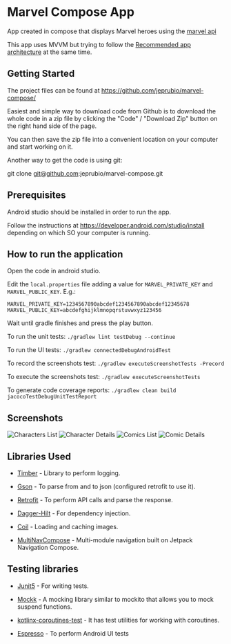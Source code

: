 # Marvel Compose App

App created in compose that displays Marvel heroes using the [marvel api](https://developer.marvel.com/docs)

This app uses MVVM but trying to follow the [Recommended app architecture](https://developer.android.com/jetpack/guide#recommended-app-arch) 
at the same time.

## Getting Started

The project files can be found at https://github.com/jeprubio/marvel-compose/
	
Easiest and simple way to download code from Github is to download the whole code in a zip file by clicking the "Code" / "Download Zip" button on the right hand side of the page.
	
You can then save the zip file into a convenient location on your computer and start working on it.
	
Another way to get the code is using git:
	
git clone git@github.com:jeprubio/marvel-compose.git

## Prerequisites

Android studio should be installed in order to run the app.

Follow the instructions at https://developer.android.com/studio/install depending on which SO your computer is running.

## How to run the application

Open the code in android studio.

Edit the `local.properties` file adding a value for `MARVEL_PRIVATE_KEY` and `MARVEL_PUBLIC_KEY`. E.g.:
```
MARVEL_PRIVATE_KEY=1234567890abcdef1234567890abcdef12345678
MARVEL_PUBLIC_KEY=abcdefghijklmnopqrstuvwxyz123456
```

Wait until gradle finishes and press the play button.

To run the unit tests: `./gradlew lint testDebug --continue`

To run the UI tests: `./gradlew connectedDebugAndroidTest`

To record the screenshots test: `./gradlew executeScreenshotTests -Precord`

To execute the screenshots test: `./gradlew executeScreenshotTests`

To generate code coverage reports: `./gradlew clean build jacocoTestDebugUnitTestReport`

## Screenshots

![Characters List](https://raw.github.com/jeprubio/marvel-compose/main/screenshots/readme/1-characters-list.jpg)
![Character Details](https://raw.github.com/jeprubio/marvel-compose/main/screenshots/readme/2-character-details.jpg)
![Comics List](https://raw.github.com/jeprubio/marvel-compose/main/screenshots/readme/3-comics-list.jpg)
![Comic Details](https://raw.github.com/jeprubio/marvel-compose/main/screenshots/readme/4-comic-details.jpg)

## Libraries Used

- [Timber](https://github.com/JakeWharton/timber) - Library to perform logging.

- [Gson](https://github.com/google/gson) - To parse from and to json (configured retrofit to use it).

- [Retrofit](https://github.com/square/retrofit) - To perform API calls and parse the response.

- [Dagger-Hilt](https://developer.android.com/training/dependency-injection/hilt-android) - For dependency injection.

- [Coil](https://github.com/coil-kt/coil) - Loading and caching images.

- [MultiNavCompose](https://github.com/jeziellago/multinavcompose) - Multi-module navigation built on Jetpack Navigation Compose.

## Testing libraries
- [Junit5](https://junit.org/junit5/docs/current/user-guide/) - For writing tests.

- [Mockk](https://mockk.io/) - A mocking library similar to mockito that allows you to mock suspend functions.

- [kotlinx-coroutines-test](https://kotlin.github.io/kotlinx.coroutines/kotlinx-coroutines-test/) - It has test utilities for working with coroutines.

- [Espresso](https://developer.android.com/training/testing/espresso) - To perform Android UI tests
